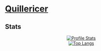 # [Quillericer](https://github.com/Quillericer)

## Stats

<p align="center">
  <a href="https://github.com/Quillericer" title="Profile Stats"><img title="Profile Stats" src="https://github-readme-stats.vercel.app/api?username=quillericer&include_all_commits=1&count_private=1&hide_title=1&locale=en&show_icons=1&hide_border=1&title_color=58a6ff&text_color=ffffff&bg_color=0d1117&icon_color=58a6ff"></a>
  <br />
  <a href="https://github.com/Quillericer" title="Top Langs"><img title="Top Langs" src="https://github-readme-stats.vercel.app/api/top-langs/?username=Quillericer&hide_title=1&hide_border=1&langs_count=10&layout=compact&title_color=58a6ff&text_color=ffffff&bg_color=0d1117"></a>
</p>
